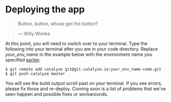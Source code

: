 # Deploying the app

> Button, button, whose got the button?

> — Willy Wonka

At this point, you will need to switch over to your terminal. Type the following into your terminal after you are in your code directory. Replace *your_env_name* in the example below with the environment name you specified [earlier](./environment_name.html).

```
$ git remote add catalyze git@git.catalyze.io:your_env_name-code.git
$ git push catalyze master
```

You will see the build output scroll past on your terminal. If you see errors, please fix those and re-deploy. Coming soon is a list of problems that we've seen happen and possible fixes or workarounds.
